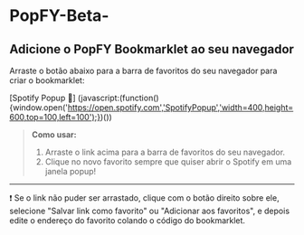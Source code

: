 # PopFY-Beta-
## Adicione o PopFY Bookmarklet ao seu navegador

Arraste o botão abaixo para a barra de favoritos do seu navegador para criar o bookmarklet:

[Spotify Popup 🎵] (javascript:(function(){window.open('https://open.spotify.com','SpotifyPopup','width=400,height=600,top=100,left=100');})())

> **Como usar:**  
> 1. Arraste o link acima para a barra de favoritos do seu navegador.  
> 2. Clique no novo favorito sempre que quiser abrir o Spotify em uma janela popup!

---

❗ Se o link não puder ser arrastado, clique com o botão direito sobre ele, selecione "Salvar link como favorito" ou "Adicionar aos favoritos", e depois edite o endereço do favorito colando o código do bookmarklet.
